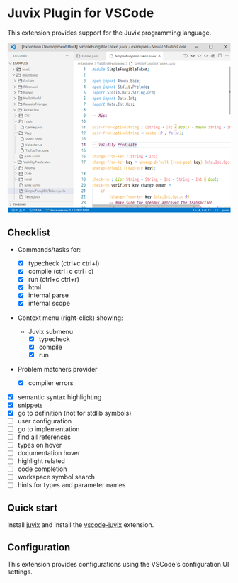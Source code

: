 # Juvix Plugin for VSCode

This extension provides support for the Juvix programming language.

<p align="center">
  <img src="assets/juvix-vscode-extension.png" >
</p>

## Checklist

- Commands/tasks for:

  - [x] typecheck (ctrl+c ctrl+l)
  - [x] compile (ctrl+c ctrl+c)
  - [x] run (ctrl+c ctrl+r)
  - [x] html
  - [x] internal parse
  - [x] internal scope

- Context menu (right-click) showing:

  - Juvix submenu
    - [x] typecheck
    - [x] compile
    - [x] run

- Problem matchers provider
  - [x] compiler errors
- [x] semantic syntax highlighting
- [x] snippets
- [x] go to definition (not for stdlib symbols)
- [ ] user configuration
- [ ] go to implementation
- [ ] find all references
- [ ] types on hover
- [ ] documentation hover
- [ ] highlight related
- [ ] code completion
- [ ] workspace symbol search
- [ ] hints for types and parameter names

## Quick start

Install [juvix](https://docs.juvix.org) and install the [vscode-juvix](https://github.com/anoma/vscode-juvix) extension.

## Configuration

This extension provides configurations using the VSCode's configuration UI settings.
